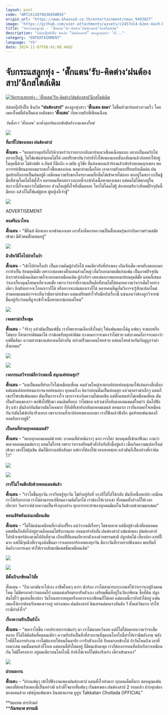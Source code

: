 ```yaml
---
layout: post
code: "ART241107083605WB5E"
origin_url: "https://www.khaosod.co.th/entertainment/news_9493027"
image: "https://github.com/user-attachments/assets/c2457e14-b2ee-4ac9-bf69-eaa428ae25a7"
title: "จับกระแสลูกทุ่ง - ‘ตั๊กแตน’รับ-คิดต่าง‘ฝนต้องสาป’ฉีกสไตล์เดิม"
description: "ปล่อยปุ๊บปังปั๊บ ซิงเกิล “ฝนต้องสาป” ของลูกทุ่งสาว ‘ตั๊..."
category: "ENTERTAINMENT"
language: "th"
date: 2024-11-07T08:41:08.469Z
---
```


# จับกระแสลูกทุ่ง - ‘ตั๊กแตน’รับ-คิดต่าง‘ฝนต้องสาป’ฉีกสไตล์เดิม

[![จับกระแสลูกทุ่ง - ‘ตั๊กแตน’รับ-คิดต่าง‘ฝนต้องสาป’ฉีกสไตล์เดิม](https://www.khaosod.co.th/wpapp/uploads/2024/11/TKT.jpg "จับกระแสลูกทุ่ง - ‘ตั๊กแตน’รับ-คิดต่าง‘ฝนต้องสาป’ฉีกสไตล์เดิม")](https://www.khaosod.co.th/wpapp/uploads/2024/11/TKT.jpg)

ปล่อยปุ๊บปังปั๊บ ซิงเกิล **“ฝนต้องสาป”** ของลูกทุ่งสาว **‘ตั๊กแตน ชลดา’** ไต่ขึ้นหัวชาร์ตอย่างรวดเร็ว โดยเพลงใหม่นี้ยังเป็นแนวถนัดของ **‘ตั๊กแตน’** กับความรักที่เชือดเฉือน

_วันนี้สาว ‘ตั๊กแตน’ มานั่งคุยกันแบบชิลชิลถึงงานเพลงใหม่_

![](https://www.khaosod.co.th/wpapp/uploads/2024/11/TT2-1-696x464.jpg)

**ที่มาที่ไปของเพลง ฝนต้องสาป**

**ตั๊กแตน** – “ตอนแรกคุยกับโปรดิวเซอร์ว่าเราอยากกลับมาทำแนวเชือดเฉือนแบบ อยากเป็นคนรักไม่อยากเป็นชู้, ไม่ใช่แฟนทำแทนไม่ได้ เลยปรึกษากันว่าทำยังไงให้เพลงแบบนั้นกลับมาแล้วถ้อยคำให้อยู่ในยุคนี้ด้วย ไม่ล้าสมัย อ.ยีนส์ ก็นึกถึง อ.พยัต ภูวิชัย ที่แต่งเพลงแล้วร้องแล้วเข้าปากแตนทุกเพลง พออาจารย์เขียนมาตอนแรกตกใจชื่อเพลงก่อน พอมาอ่านเนื้อก็อ๋อ เอาความรักมาเปรียบกับเม็ดฝน ฝนสุดท้ายก็กลายเป็นฝนอยู่ดี เหมือนความรักของใครบางคนที่กลืนไม่เข้าคายไม่ออก ตกอยู่ในสภาวะเป็นชู้ มือที่สามโดยไม่ได้ตั้งใจ หลายคนที่ตกสภาวะแบบนี้จะเข้าถึงเนื้อหาของเพลง แต่คนไม่ได้ตกอยู่ในสภาวะนี้ก็จะมองว่าไม่มีหรอก ส่วนใหญ่ตั้งใจทั้งนั้นแหละ ใครไม่โดนไม่รู้ ต้องยอมรับว่าสังคมปัจจุบันนี้มีเยอะ แล้วก็ไม่ใช่แค่ผู้ชาย ผู้หญิงก็เจ้าชู้”

![](https://www.khaosod.co.th/wpapp/uploads/2024/11/TT5-696x464.jpg)

ADVERTISEMENT

**ดนตรีแนวไหน**

**ตั๊กแตน** – “พี่ยีนส์ ศิลาแลง แกฟาดเองเลย เอาทั้งกลิ่นอายความเป็นตั๊กแตนรุ่นเก่ากับความร่วมสมัยเข้ามา มีตัวตนตั๊กแตนอยู่”

![](https://www.khaosod.co.th/wpapp/uploads/2024/11/TT3-1-696x464.jpg)

**มิวสิควิดีโอไปถ่ายในป่า**

**ตั๊กแตน** – “เข้าไปถ่ายในป่า เป็นความคิดผู้กำกับโบ้ คนเดียวกับที่ทำเพลง บ่งึดจักเม็ด เขาครีเอตออกมาเราทำเป็น ย้อนยุคดีมั้ย เพราะเพลงของตั๊กแตนส่วนใหญ่ เอ็มวีออกมาตบตีแย่งแฟน เป็นภาพปัจจุบัน ถ้าเราทำเหมือนเดิมภาพก็จะออกมาเหมือนเดิม ผู้กำกับฯ เลยเสนอภาพออกมาย้อนยุคดีมั้ย แตนก็เสนอว่าเอาเรื่องคุณไสยมาเกี่ยวเลยมั้ย เพราะว่าการที่เราตกเป็นมือที่สามไม่ได้หมายความว่าเราเต็มใจอย่างเดียว อีกฝ่ายอาจจะโกหกเราก็ได้ หรืออาจจะเล่นของเราก็ได้ หลายคนที่ดูเอ็มวีอาจจะรู้สึกแปลกใหม่ อ่านคอมเมนต์อาจจะเห็นว่ามีดราม่าเข้ามา แตนเตรียมทำใจรับมือกับเรื่องนี้ แน่นอนว่าต้องถูกวิจารณ์ ขึ้นอยู่กับว่าคนที่ดูจะเข้าใจเนื้อหามากน้อยแค่ไหน”

![](https://www.khaosod.co.th/wpapp/uploads/2024/11/TT6-696x464.jpg)

**เจอดราม่าเรื่องชุด**

**ตั๊กแตน** – “จริงๆ แล้วมันเป็นแฟชั่น เราก็พยายามเลือกสิ่งใหม่ๆ ให้แฟนเพลงได้ดู แฟนๆ จะชอบหรือไม่ชอบ ก็สามารถติชมมาได้ เราน้อมรับทุกคำติชม บางคนอาจจะมองว่าไม่สวย แต่บางคนก็อาจจะมองว่าแฟชั่นดีนะ ความสวยของแต่ละคนก็ต่างกัน อย่างฝรั่งมองคนไทยสวย แต่คนไทยด้วยกันกับดูถูกว่าดำ ดั้งแหมบ”

![](https://www.khaosod.co.th/wpapp/uploads/2024/11/TT8-560x696.jpg)

![](https://www.khaosod.co.th/wpapp/uploads/2024/11/TT9.jpg)

**เจอกระแสวิจารณ์อีกว่าเพลงนี้ สนุกแค่ท่อนฮุก?**

**ตั๊กแตน** – “แตเป็นคนที่ทำอะไรไม่เหมือนเพื่อน คนส่วนใหญ่จะชอบปล่อยท่อนฮุกมาให้เล่นทางติ๊กต็อก แต่แตนปล่อยท่อนแรกจนจบท่อนสอง ทุกคนก็งง คิดว่าท่อนนั้นเป็นท่อนฮุก แล้วมาดราม่าเล็กๆ แตนก็เซอร์ไพรส์แฟนเพลง มันเป็นการจงใจ เขาอาจจะเกิดความไม่เคยชิน แต่ตั๊กแตนทำไม่เหมือนเพื่อน มันเป็นตัวตนของเรา พอฟังไปฟังมา คนเดิมที่บอก ว่าไม่ชอบ แล้วเขาก็กลับมาคอมเมนต์ใหม่ว่า ฉันไปฟังดีๆ แล้ว มันลิงก์กันดีมากมันโอเคมาก ก็ยังดีที่เขายังกลับมาคอมเมนต์ ตอนแรก เราก็แอบตกใจเหมือนกันว่ามันไม่เข้ากันจริงเหรอ เพราะก่อนที่จะปล่อยเพลงออกมา เราก็ฟังแล้วฟังอีก สุดท้ายแฟนเพลงก็ยอมรับเราอยู่ดี”

**เป็นคนที่อ่านทุกคอมเมนต์?**

**ตั๊กแตน** – “ตอบทุกคอมเมนต์ด้วยค่ะ บางคนที่ตำหนิแรงๆ มาก เราก็ค่ะ ขอบคุณที่เข้ามาฟังนะ ถามว่าพอเจอคอมเมนต์แรงๆ แตนไม่โกรธ เพราะว่าเราเตรียมตัวตั้งรับกับสิ่งนี้อยู่แล้ว เมื่อเกิดความแปลกใหม่เข้ามา เขาก็ไม่คุ้นชิน มันก็มีกระแสตีกลับมา แต่เราก็ต้องให้เวลาเขาหน่อย แล้วมันก็เป็นอย่างที่เราคิดไว้”

![](https://www.khaosod.co.th/wpapp/uploads/2024/11/TT6-1-696x464.jpg)

![](https://www.khaosod.co.th/wpapp/uploads/2024/11/TT10-696x688.jpg)

**เราก็ไม่โจมตีกลับด้วยคอมเมนต์แล้ว**

**ตั๊กแตน** – “เราโตขึ้นทุกวัน เราเรียนรู้ทุกวัน ไม่ย่ำอยู่กับที่ บางทีโต้ไปโต้กลับ มันก็เหนื่อยเปล่า เหมือนเราโต้กับอากาศ เราไม่สามารถเปลี่ยนความคิดใครได้ เราต้องให้เวลาเขา ทั้งหมดทั้งปวงก็ให้เวลาเยียวยา วิเคราะห์ด้วยความเป็นจริงทุกอย่าง ทุกการกระทำของทุกคนมีผลในวันข้างหน้าตามมาเสมอ”

**คอนเสิร์ตยังแน่นเหมือนเดิม**

**ตั๊กแตน** – “ไม่ได้แน่นเหมือนที่เราดังเปรี้ยง แต่ว่างานมีเรื่อยๆ ไม่ขาดหาย แต่มีอยู่ช่วงนึงที่แตนหมดแพสชั่นก็กลับไปอยู่สวนคือแตนไม่รับงานเลย ก่อนมาทำอัลบั้ม ฝนต้องสาป แม้แต่เพลง ฝนต้องสาป โปรดิวเซอร์ต้องตามไปอัดที่สวน เกือบปีที่แตนเยียวยาตัวเองด้วยธรรมชาติ ปลูกต้นไม้ เลี้ยงปลา แฮปปี้มาก แต่ก็มีจุดนึงที่เราฉุกคิดขึ้นมา เราเคยออกร้องเพลงทุกวัน มีบางวันที่เราอยากฟังเพลง พอเปิดก็คิดถึงวงการเฉย ทำให้เรากลับมามีแพสชั่นเหมือนเดิม”

![](https://www.khaosod.co.th/wpapp/uploads/2024/11/TT-3-522x696.jpg)

![](https://www.khaosod.co.th/wpapp/uploads/2024/11/TT4-585x696.jpg)

**มีตั้งเป้าเกษียณไว้มั้ย**

ตั๊กแตน – “ถึงเวลามันจะไปเอง อาชีพไหนๆ ดารา นักร้อง เราไม่สามารถกะเกณฑ์ได้ว่าเราจะอยู่ถึงตอนไหน ไม่มีหรอกคำว่าตลอดไป แตนแค่เตรียมรองรับตัวเอง เตรียมพื้นที่อยู่ในวัยเกษียณ ซื้อที่ดิน ปลูกต้นไม้ไว้ ขุดบ่อเลี้ยงปลา วันไหนอยากหยุดหรืออยากจะเกษียณก็ได้เลย แต่ตอนนี้เรายังทำได้อยู่ แฟนเพลงให้การต้อนรับเพลงเราอยู่ อย่างเพลง ฝนต้องสาป ติดเทรนด์มาแรงอันดับ 1 ตั้งแต่วันแรก ทำให้เรามีกำลังใจ”

**เรื่องความรักเป็นยังไง**

**ตั๊กแตน** – “พอเราโตขึ้น เจอประสบการณ์แย่ๆ มา เราไม่คาดหวังเลย แต่ก็ไม่ได้หมายความว่าจะเข็ดหลาบ ก็ไม่ได้ตัดสินที่คนคนเดียว ความรักยังเป็นสิ่งที่สวยงามที่สุดบนโลกใบนี้ทำให้เรามีพลังงาน พลังใจที่ดีในการทำงาน เราไม่ต้องรอให้คนอื่นมารัก เรารักตัวเองได้ รักคนรอบข้างได้ ถ้าวันไหนถึงเวลาที่เหมาะสม คนนั้นมาแล้วก็โอเค แต่ตอนนี้ยังโสดอยู่ ก็มีคนเข้ามาคุย เราก็ต้องการคนที่คลิกกับเราเหมือนกัน ไม่มีใครอยาก อยู่คนเดียวบนโลกใบนี้ ถ้ายังไม่เจอก็ไม่ต้องรีบเร่ง เดี๋ยวเข้ามาเอง”

![](https://www.khaosod.co.th/wpapp/uploads/2024/11/1TT-696x464.jpg)

**ฝากผลงาน**

**ตั๊กแต**น – “ฝากแฟนๆ เข้าไปฟังงานเพลงฝนต้องสาป แตนตั้งใจทำมาก ทุกคนเต็มที่มาก ขอบคุณแฟนเพลงที่ต้อนรับเพลงนี้เป็นอย่างดี แล้วดีใจมากที่แฟนๆ เริ่มขอเพลง ฝนต้องสาป 2 รอบแล้ว ฝากทุกช่องของแตนด้วย เฟซบุ๊กแฟนเพจ อินสตาแกรม ยูทูบ Takkatan Chollada OFFICIAL”

**พลเทพ สารภิรมย์  
****กัณฑมาศ ธรรมณี**